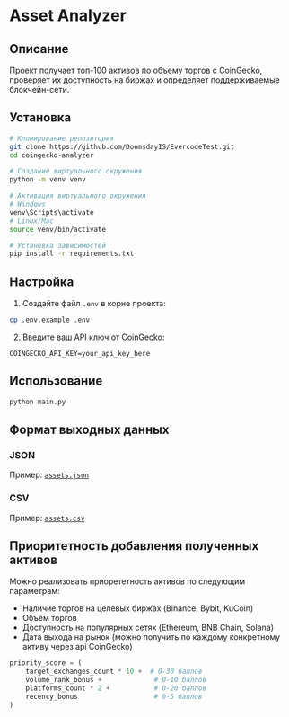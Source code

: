 # Asset Analyzer

## Описание

Проект получает топ-100 активов по объему торгов с CoinGecko, проверяет их доступность на биржах и определяет поддерживаемые блокчейн-сети.


## Установка
```bash
# Клонирование репозитория
git clone https://github.com/DoomsdayIS/EvercodeTest.git
cd coingecko-analyzer

# Создание виртуального окружения
python -m venv venv

# Активация виртуального окружения
# Windows
venv\Scripts\activate
# Linux/Mac
source venv/bin/activate

# Установка зависимостей
pip install -r requirements.txt
```

## Настройка

1. Создайте файл `.env` в корне проекта:
```bash
cp .env.example .env
```

2. Введите ваш API ключ от CoinGecko:
```env
COINGECKO_API_KEY=your_api_key_here
```


## Использование
```bash
python main.py
```

## Формат выходных данных

### JSON
Пример: [`assets.json`](./assets.json)

### CSV
Пример: [`assets.csv`](./assets.csv)

## Приоритетность добавления полученных активов

Можно реализовать приорететность активов по следующим параметрам:

- Наличие торгов на целевых биржах (Binance, Bybit, KuCoin)
- Объем торгов
- Доступность на популярных сетях (Ethereum, BNB Chain, Solana)
- Дата выхода на рынок (можно получить по каждому конкретному активу через api CoinGecko)

```python
priority_score = (
    target_exchanges_count * 10 +  # 0-30 баллов
    volume_rank_bonus +             # 0-10 баллов
    platforms_count * 2 +           # 0-20 баллов
    recency_bonus                   # 0-5 баллов
)
```

